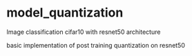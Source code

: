 # model_quantization

Image classification cifar10 with resnet50 architecture

basic implementation of post training quantization on resnet50
